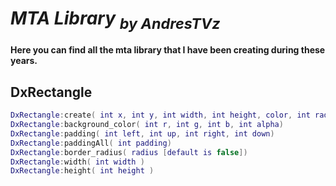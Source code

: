 # ***MTA Library*** <sub>*by AndresTVz*</sub>

#### Here you can find all the mta library that I have been creating during these years.

## DxRectangle
```Lua
DxRectangle:create( int x, int y, int width, int height, color, int radius [default is false])
DxRectangle:background_color( int r, int g, int b, int alpha)
DxRectangle:padding( int left, int up, int right, int down)
DxRectangle:paddingAll( int padding)
DxRectangle:border_radius( radius [default is false])
DxRectangle:width( int width )
DxRectangle:height( int height )
```

  
  

  




